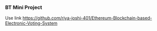 ### BT Mini Project  
Use link https://github.com/riya-joshi-401/Ethereum-Blockchain-based-Electronic-Voting-System
